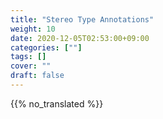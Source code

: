 ```yaml
---
title: "Stereo Type Annotations"
weight: 10
date: 2020-12-05T02:53:00+09:00
categories: [""]
tags: []
cover: ""
draft: false
---
```


{{% no_translated %}}
